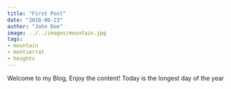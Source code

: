 ```yaml
---
title: "First Post"
date: "2018-06-23"
author: "John Doe"
image: ../../images/mountain.jpg
tags:
- mountain
- montserrat
- heights
---
```


Welcome to my Blog, Enjoy the content! Today is the longest day of the year